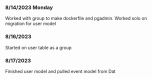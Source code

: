 ### 8/14/2023 Monday ###
Worked with group to make dockerfile and pgadmin.
Worked solo on migration for user model

### 8/16/2023 ###
Started on user table as a group

### 8/17/2023 ###
Finished user model and pulled event model from Dat
